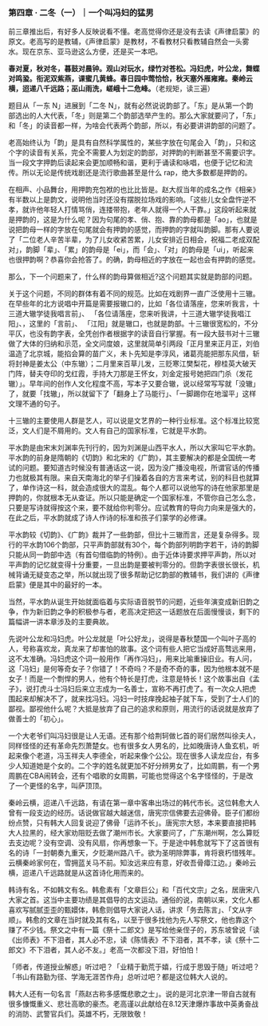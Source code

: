 ### 第四章 · 二冬（一）｜一个叫冯妇的猛男

前三章推出后，有好多人反映说看不懂。老高觉得你还是没有去读《声律启蒙》的原文。老高写的是教辅，《声律启蒙》是教材，不看教材只看教辅自然会一头雾水。现在京东、亚马逊这么方便，还是买一本吧。

**春对夏，秋对冬，暮鼓对晨钟。观山对玩水，绿竹对苍松。冯妇虎，叶公龙，舞蝶对鸣蛩。衔泥双紫燕，课蜜几黄蜂。春日园中莺恰恰，秋天塞外雁雍雍。秦岭云横，迢递八千远路；巫山雨洗，嵯峨十二危峰。**（老规矩，读三遍）

题目从「一东 N」进展到「二冬 N」，就有必然说说韵部了。「东」是从第一个韵部选出的人大代表，「冬」则是第二个韵部选举产生的。那么大家就要问了，「东」和「冬」的读音都一样，为啥会代表两个韵部，所以，有必要讲讲韵部的问题了。

老高始终认为「韵」是具有自然科学属性的，某些字放在句尾会入「韵」，只和这个字的读音有关系，完全不需要人为划定的韵部，对押韵的判断甚至不需要识字。当一段文字押韵后读起来会更加顺畅和谐，更利于诵读和咏唱，也便于记忆和流传。所以无论是传统戏剧还是流行歌曲甚至是什么 rap，绝大多数都是押韵的。

在相声、小品舞台，用押韵充包袱的也比比皆是。赵大叔当年的成名之作《相亲》有半数以上是韵文，说明他当时还没有摆脱拉场戏的影响。「这些儿女全盘忤逆不孝，就许他年轻人打情骂俏，连搂带抱，老年人就得一个人干靠。」这段听起来就是押韵的，这是为什么呢？因为句尾的孝、俏、抱、靠的韵母都是「ao」，也就是说把韵母一样的字放在句尾就会有押韵的感觉，而押韵的字就叫韵脚。那有人要说了「二位老人辛苦半辈，为了儿女收紧苦累，儿女安排近日相会，祝福二老成双配对」，韵脚「辈」、「累」的韵母是「ei」，而「会」、「对」的韵母是「ui」，听起来也很押韵啊？恭喜你会抢答了。的确，韵母相近的字放在一起也会有押韵的感觉。

那么，下一个问题来了，什么样的韵母算做相近?这个问题其实就是韵部的问题。

关于这个问题，不同的群体有着不同的规范。比如在戏剧界一直广泛使用十三辙。在早些年的北方说唱中开篇是需要报辙口的，比如「各位请落座，您来听我言，十三道大辙学徒我唱言前」、 「各位请落座，您来听我讲，十三道大辙学徒我唱江阳」、，这里的「言前」、 「江阳」就是辙口，也就是韵部。十三辙很宽松的，不分平仄，也没有韵字表，全凭创作者根据字的读音自行掌握。有一段大鼓书对十三辙做了大体的归纳和示范，全文问度娘，这里就简单引两段「正月里来正月正，刘伯温造了北京城，能掐会算的苗广义，未卜先知是李淳风，诸葛亮能把那东风借，斩将封神是姜太公（中东辙）；二月里来百草儿发，三贬寒江樊梨花，穆桂英大破天门阵，替夫夺印的戈红霞，手持大刀那是王怀女，刘金定报号她把四门杀（发花辙）」。早年间的创作人文化程度不高，写本子又要合辙，说以经常写写就「没辙」了，就要「找辙」，所以就留下了「翻身上了马能行」、「一脚踢你在地溜平」这样文理不通的句子。

十三辙的主要使用人群是艺人，可以说是文艺界的一种行业标准。这个标准比较宽泛，文人们是不屑用的。文人有自己的国家标准，它就是平水韵。

平水韵是由宋末刘渊率先刊行的，因为刘渊是山西平水人，所以大家叫它平水韵。平水韵的前身是隋朝的《切韵》和北宋的《广韵》，其主要解决的都是全国统一考试的问题。要知道古时候没有普通话这一说，因为没广播没电视，所谓官话的传播力也就极其有限。来自天南海北的举子们操着各自的方言来考试，别的科目也就算了，单作诗这一科，就会造成很大的混乱。每个人都可以说他写的诗在他家那里是押韵的，你就根本无从查证。所以只能是确定一个国家标准，不管你自己怎么念，只要是写诗就得按这个来，要不就给你判零分。应试教育的导向力向来是强大的，在此之后，平水韵就成了诗人作诗的标准和孩子们蒙学的必修课。

平水韵较《切韵》、《广韵》裁并了一些韵部，但比十三辙而言，还是复杂得多。现行的平水韵106个韵部，只平声韵部就有30个，每个韵部列明韵字若干，诗的韵脚只能从同一韵部中选（有首句借临韵的特例）。由于近体诗要求押平声韵，所以对平声韵的记忆就变得十分重要，一旦出韵是要被判零分的。但韵字表很长很长，机械背诵无疑变态之举，所以就出现了很多帮助记忆韵部的教辅书，我们讲的《声律启蒙》便是其中的最好的一本。

当然，平水韵从诞生开始就面临着与实际语音脱节的问题，近些年演变成新旧韵之争，作为新旧韵之争的积极参与者，老高决定把这一话题放在后面慢慢谈，剩下的篇幅讲一讲本章涉及的主要典故。

先说叶公龙和冯妇虎。叶公龙就是「叶公好龙」，说得是春秋楚国一个叫叶子高的人，号称喜欢龙，真龙来了却害怕的故事。这个词有些人把它当成好高骛远来用，这不太准确。冯妇虎这个词一般用作「再作冯妇」，用来比喻重操旧业。有人问，这「冯妇」是何等奇女子？你错了！不奇吗？不是奇不奇的事，因为他根本就不是女子！而是一个剽悍的男人，他有个特长是打虎，注意是特长！这个故事出自《孟子》，说打虎斗士冯妇后来立志成为一名善士，宣称不再打虎了。有一次众人把虎围起来却解决不了，就来找冯妇。冯妇一时技痒挽起袖子就下车，受到了士人们的鄙视。鄙视他什么呢？大抵是放弃了自己的追求和原则，用流行的话说就是放弃了做善士的「初心」。

一个大老爷们叫冯妇很是让人无语。还有那个给荆轲做匕首的哥们居然叫徐夫人，同样怪怪的还有革命先烈萧楚女。也有很多女人男名的，比如晚唐诗人鱼玄机，听起来像个老道，冯玉祥夫人李德全，听起来像个公公。现在很多人读龙应台，有多少人知道她是个女的。二个字的姓名就更加不好分辨男女了，比如周鹏，有一个男周鹏在CBA闹转会，还有个唱歌的女周鹏，可能也觉得这个名字怪怪的，于是改了一个更怪的名字，叫萨顶顶。

秦岭云横，迢递八千远路，有请在第一章中客串出场过的韩代市长。这位韩愈大人曾有一段支边的经历。话说做官越大越迷信，唐宪宗信佛要去迎佛骨。臣子们都纷纷点赞，只有韩大人回复说迎了佛骨「运祚不长」。唐宪宗大怒，本来要直接把韩大人拉黑的，经大家劝阻贬去做了潮州市长。大家要问了，广东潮州啊，怎么算贬去支边呢？没有空调、没有风扇，你再想象一下。于是途中韩愈就写下了这首很有名的诗「一封朝奏九重天，夕贬潮州路八千。欲为圣明除弊事，肯将衰朽惜残年。云横秦岭家何在，雪拥蓝关马不前。知汝远来应有意，好收吾骨瘴江边。」秦岭云横，迢递八千远路就是从这首诗化用而来的。

韩诗有名，不如韩文有名。韩愈素有「文章巨公」和「百代文宗」之名，居唐宋八大家之首。这当中主要功绩是其倡导的古文运动。通俗的说，南朝以来，文化人都喜欢写腻腻歪歪的甄嬛体，韩愈则倡导大家说人话，讲求「务去陈言」、「文从字顺」。韩愈的文章在当时就及其有名，以至于很多找他为先人写祭文，他也靠这个赚了不少钱。祭文之中有一篇《祭十二郎文》是写给他亲侄子的，苏东坡曾说「读《出师表》不下泪者，其人必不忠，读《陈情表》不下泪者，其不孝，读《祭十二郎文》不下泪者，其人必不友。」老高一次都没下泪，好怕怕！

「师者，传道授业解惑」听过吧？「业精于勤荒于嬉，行成于思毁于随」听过吧？ 「书山有路勤为径、学海无涯苦作舟」总听过吧？都是这位韩大人说的。

韩大人还有一句名言「燕赵古称多感慨悲歌之士」。说的是河北京津一带自古就有很多慷慨重义、悲壮高歌的豪杰。老高谨以此献给在8.12天津爆炸事故中英勇奋战的消防、武警官兵们。英雄不朽，无限致敬！
